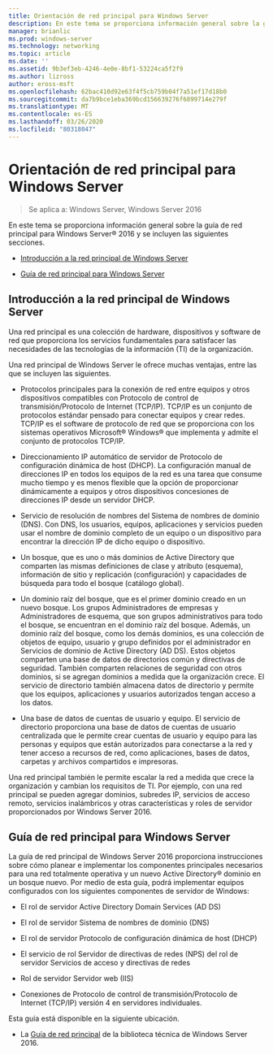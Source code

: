 ```yaml
---
title: Orientación de red principal para Windows Server
description: En este tema se proporciona información general sobre la guía de red principal, que permite planear e implementar los componentes principales necesarios para una red totalmente operativa y un nuevo dominio de Active Directory en un nuevo bosque con Windows Server 2016
manager: brianlic
ms.prod: windows-server
ms.technology: networking
ms.topic: article
ms.date: ''
ms.assetid: 9b3ef3eb-4246-4e0e-8bf1-53224ca5f2f9
ms.author: lizross
author: eross-msft
ms.openlocfilehash: 62bac410d92e63f4f5cb759b04f7a51ef17d18b0
ms.sourcegitcommit: da7b9bce1eba369bcd156639276f6899714e279f
ms.translationtype: MT
ms.contentlocale: es-ES
ms.lasthandoff: 03/26/2020
ms.locfileid: "80318047"
---
```

# <a name="core-network-guidance-for-windows-server"></a>Orientación de red principal para Windows Server

>Se aplica a: Windows Server, Windows Server 2016

En este tema se proporciona información general sobre la guía de red principal para Windows Server&reg; 2016 y se incluyen las siguientes secciones.  
  
-   [Introducción a la red principal de Windows Server](#bkmk_intro)  
  
-   [Guía de red principal para Windows Server](#bkmk_core)  
  
## <a name="introduction-to-the-windows-server-core-network"></a><a name="bkmk_intro"></a>Introducción a la red principal de Windows Server

Una red principal es una colección de hardware, dispositivos y software de red que proporciona los servicios fundamentales para satisfacer las necesidades de las tecnologías de la información (TI) de la organización.

Una red principal de Windows Server le ofrece muchas ventajas, entre las que se incluyen las siguientes.

- Protocolos principales para la conexión de red entre equipos y otros dispositivos compatibles con Protocolo de control de transmisión/Protocolo de Internet (TCP/IP). TCP/IP es un conjunto de protocolos estándar pensado para conectar equipos y crear redes. TCP/IP es el software de protocolo de red que se proporciona con los sistemas operativos Microsoft&reg; Windows&reg; que implementa y admite el conjunto de protocolos TCP/IP.

- Direccionamiento IP automático de servidor de Protocolo de configuración dinámica de host (DHCP). La configuración manual de direcciones IP en todos los equipos de la red es una tarea que consume mucho tiempo y es menos flexible que la opción de proporcionar dinámicamente a equipos y otros dispositivos concesiones de direcciones IP desde un servidor DHCP.

- Servicio de resolución de nombres del Sistema de nombres de dominio (DNS). Con DNS, los usuarios, equipos, aplicaciones y servicios pueden usar el nombre de dominio completo de un equipo o un dispositivo para encontrar la dirección IP de dicho equipo o dispositivo.

- Un bosque, que es uno o más dominios de Active Directory que comparten las mismas definiciones de clase y atributo (esquema), información de sitio y replicación (configuración) y capacidades de búsqueda para todo el bosque (catálogo global).

- Un dominio raíz del bosque, que es el primer dominio creado en un nuevo bosque. Los grupos Administradores de empresas y Administradores de esquema, que son grupos administrativos para todo el bosque, se encuentran en el dominio raíz del bosque. Además, un dominio raíz del bosque, como los demás dominios, es una colección de objetos de equipo, usuario y grupo definidos por el administrador en Servicios de dominio de Active Directory (AD DS). Estos objetos comparten una base de datos de directorios común y directivas de seguridad. También comparten relaciones de seguridad con otros dominios, si se agregan dominios a medida que la organización crece. El servicio de directorio también almacena datos de directorio y permite que los equipos, aplicaciones y usuarios autorizados tengan acceso a los datos.

- Una base de datos de cuentas de usuario y equipo. El servicio de directorio proporciona una base de datos de cuentas de usuario centralizada que le permite crear cuentas de usuario y equipo para las personas y equipos que están autorizados para conectarse a la red y tener acceso a recursos de red, como aplicaciones, bases de datos, carpetas y archivos compartidos e impresoras.

Una red principal también le permite escalar la red a medida que crece la organización y cambian los requisitos de TI. Por ejemplo, con una red principal se pueden agregar dominios, subredes IP, servicios de acceso remoto, servicios inalámbricos y otras características y roles de servidor proporcionados por Windows Server 2016.

## <a name="core-network-guide-for-windows-server"></a><a name="bkmk_core"></a>Guía de red principal para Windows Server

La guía de red principal de Windows Server 2016 proporciona instrucciones sobre cómo planear e implementar los componentes principales necesarios para una red totalmente operativa y un nuevo Active Directory&reg; dominio en un bosque nuevo. Por medio de esta guía, podrá implementar equipos configurados con los siguientes componentes de servidor de Windows:

- El rol de servidor Active Directory Domain Services (AD DS)

- El rol de servidor Sistema de nombres de dominio (DNS)

- El rol de servidor Protocolo de configuración dinámica de host (DHCP)

- El servicio de rol Servidor de directivas de redes (NPS) del rol de servidor Servicios de acceso y directivas de redes

- Rol de servidor Servidor web (IIS)

- Conexiones de Protocolo de control de transmisión/Protocolo de Internet (TCP/IP) versión 4 en servidores individuales.

Esta guía está disponible en la siguiente ubicación.

- La [Guía de red principal](../core-network-guide/Core-Network-Guide.md) de la biblioteca técnica de Windows Server 2016.
  


